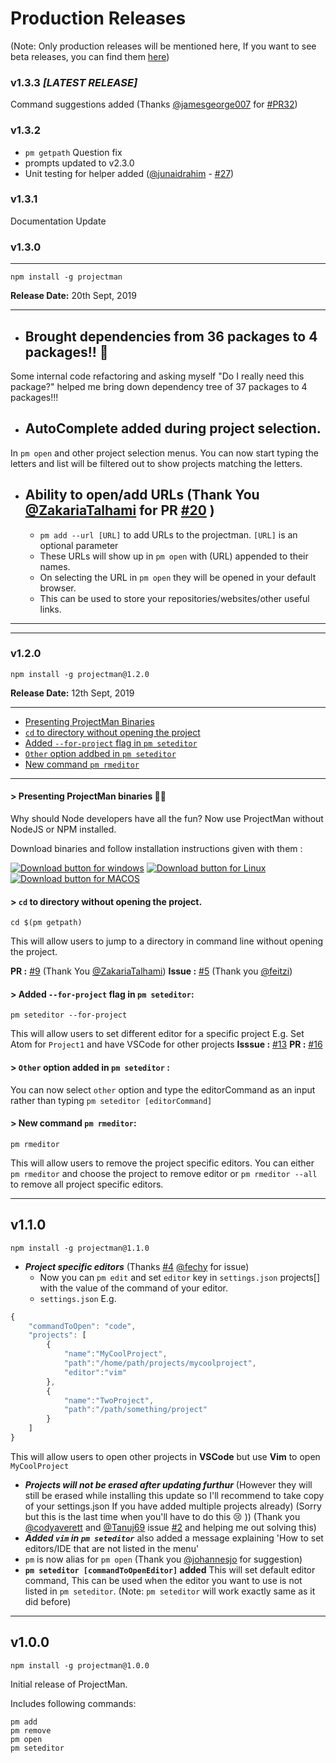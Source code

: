 # Production Releases
(Note: Only production releases will be mentioned here, If you want to see beta releases, you can find them [here](https://github.com/saurabhdaware/projectman/releases))

### v1.3.3 *[LATEST RELEASE]*
Command suggestions added (Thanks [@jamesgeorge007](https://github.com/jamesgeorge007) for [#PR32](https://github.com/saurabhdaware/projectman/pull/32))



### v1.3.2
- `pm getpath` Question fix
- prompts updated to v2.3.0
- Unit testing for helper added ([@junaidrahim](https://github.com/junaidrahim) - [#27](https://github.com/saurabhdaware/projectman/pull/27))


### v1.3.1 

Documentation Update



### v1.3.0 
---
```shell
npm install -g projectman
```
**Release Date:** 20th Sept, 2019

---

- ## Brought dependencies from 36 packages to 4 packages!! 🎉
Some internal code refactoring and asking myself "Do I really need this package?" helped me bring down dependency tree of 37 packages to 4 packages!!!
- ## AutoComplete added during project selection.
In `pm open` and other project selection menus. You can now start typing the letters and list will be filtered out to show projects matching the letters.
- ## Ability to open/add URLs  (Thank You [@ZakariaTalhami](https://github.com/ZakariaTalhami) for PR [#20](https://github.com/saurabhdaware/projectman/pull/20) )
    - `pm add --url [URL]` to add URLs to the projectman. `[URL]` is an optional parameter
    - These URLs will show up in `pm open` with (URL) appended to their names.
    - On selecting the URL in `pm open` they will be opened in your default browser.
    - This can be used to store your repositories/websites/other useful links.

---
---
### v1.2.0
```shell
npm install -g projectman@1.2.0
```
**Release Date:** 12th Sept, 2019

---
- [Presenting ProjectMan Binaries](#presenting-projectman-binaries)
- [`cd` to directory without opening the project](#cd-to-directory-without-opening-the-project)
- [Added `--for-project` flag in `pm seteditor`](#added-for-project-flag-in-pm-seteditor)
- [`Other` option addbed in `pm seteditor`](#other-option-added-in-pm-seteditor)
- [New command `pm rmeditor`](#new-command-pm-rmeditor)
---

#### > Presenting ProjectMan binaries 🎉🦸
Why should Node developers have all the fun? Now use ProjectMan without NodeJS or NPM installed.

Download binaries and follow installation instructions given with them :

[![Download button for windows](https://img.shields.io/badge/for_windows-0099ff?style=for-the-badge&logo=windows)](https://apps.saurabhdaware.in/projectman#windows) [![Download button for Linux](https://img.shields.io/badge/for_linux-032f62?style=for-the-badge&logo=linux&logoColor=white)](https://apps.saurabhdaware.in/projectman/#linux-and-mac) [![Download button for MACOS](https://img.shields.io/badge/for_macos-111111?style=for-the-badge&logo=apple&logoColor=white)](https://apps.saurabhdaware.in/projectman/#linux-and-mac)

#### > `cd` to directory without opening the project.
```shell
cd $(pm getpath)
```
This will allow users to jump to a directory in command line without opening the project.

**PR :** [#9](https://github.com/saurabhdaware/projectman/pull/9) (Thank You [@ZakariaTalhami](https://github.com/ZakariaTalhami))
**Issue :** [#5](https://github.com/saurabhdaware/projectman/issues/5) (Thank you [@feitzi](https://github.com/feitzi))

#### > Added `--for-project` flag in `pm seteditor`:
```shell
pm seteditor --for-project
```
This will allow users to set different editor for a specific project
E.g. Set Atom for `Project1` and have VSCode for other projects
**Isssue :** [#13](https://github.com/saurabhdaware/projectman/issues/13)
**PR :** [#16](https://github.com/saurabhdaware/projectman/pull/16)

#### > `Other` option added in `pm seteditor` :
You can now select `other` option and type the editorCommand as an input rather than typing `pm seteditor [editorCommand]`

#### > New command `pm rmeditor`:
```shell
pm rmeditor
```
This will allow users to remove the project specific editors.
You can either `pm rmeditor` and choose the project to remove editor or `pm rmeditor --all` to remove all project specific editors.

---

## v1.1.0
```shell
npm install -g projectman@1.1.0
```
- ***Project specific editors*** (Thanks [#4](https://github.com/saurabhdaware/projectman/issues/4) [@fechy](https://github.com/fechy) for issue)
     - Now you can `pm edit` and set `editor` key in `settings.json` projects[] with the value of the command of your editor.
    -  `settings.json` E.g.
```js
{
    "commandToOpen": "code",
    "projects": [
        {
            "name":"MyCoolProject",
            "path":"/home/path/projects/mycoolproject",
            "editor":"vim"
        },
        {
            "name":"TwoProject",
            "path":"/path/something/project"
        }
    ]
}
```
This will allow users to open other projects in **VSCode** but use **Vim** to open `MyCoolProject`

- ***Projects will not be erased after updating furthur*** 
(However they will still be erased while installing this update so I'll recommend to take copy of your settings.json If you have added multiple projects already) (Sorry but this is the last time when you'll have to do this :cry: )) 
(Thank you [@codyaverett](https://github.com/codyaverett) and [@Tanuj69](https://github.com/Tanuj69) issue [#2](https://github.com/saurabhdaware/projectman/issues/2) and helping me out solving this)
- ***Added `vim` in `pm seteditor`*** 
also added a message explaining 'How to set editors/IDE that are not listed in the menu'
- `pm` is now alias for `pm open`
(Thank you [@johannesjo](https://github.com/johannesjo) for suggestion)
- **`pm seteditor [commandToOpenEditor]` added** 
This will set default editor command, This can be used when the editor you want to use is not listed in `pm seteditor`. (Note: `pm seteditor` will work exactly same as it did before)

---

## v1.0.0 
```shell
npm install -g projectman@1.0.0
```

Initial release of ProjectMan.

Includes following commands:

```shell
pm add
pm remove
pm open
pm seteditor
```
